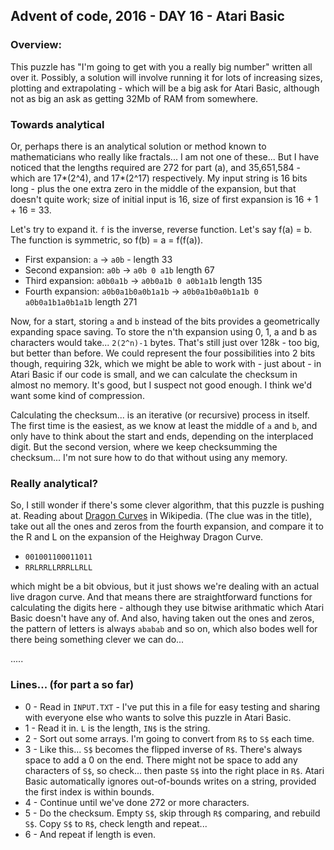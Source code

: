 ## Advent of code, 2016 - DAY 16 - Atari Basic

### Overview:

This puzzle has "I'm going to get with you a really big number" written all over it. Possibly, a solution will 
involve running it for lots of increasing sizes, plotting and extrapolating - which will be a big ask for Atari
Basic, although not as big an ask as getting 32Mb of RAM from somewhere.

### Towards analytical

Or, perhaps there is an analytical solution or method known to mathematicians who really like fractals... I am
not one of these... But I have noticed that the lengths required are 272 for part (a), and
35,651,584 - which are 17*(2^4), and 17*(2^17) respectively. My input string is 16 bits long - plus the one extra
zero in the middle of the expansion, but that doesn't quite work; size of initial input is 16, size of first
expansion is 16 + 1 + 16 = 33.

Let's try to expand it. `f` is the inverse, reverse function. Let's say f(a) = b. The function is symmetric, so
f(b) = a = f(f(a)).

* First expansion: `a` -> `a0b` - length 33
* Second expansion: `a0b` -> `a0b 0 a1b`  length 67
* Third expansion: `a0b0a1b` -> `a0b0a1b 0 a0b1a1b`  length 135
* Fourth expansion: `a0b0a1b0a0b1a1b` -> `a0b0a1b0a0b1a1b 0 a0b0a1b1a0b1a1b`  length 271

Now, for a start, storing `a` and `b` instead of the bits provides a geometrically expanding space saving. To store 
the n'th expansion using 0, 1, a and b as characters would take... `2(2^n)-1` bytes. That's still just over 128k - too
big, but better than before. We could represent the four possibilities into 2 bits though, requiring 32k, which we might
be able to work with - just about - in Atari Basic if our code is small, and we can calculate the checksum in almost
no memory. It's good, but I suspect not good enough. I think we'd want some kind of compression.

Calculating the checksum... is an iterative (or recursive) process in itself. The first time is the easiest, as we know at least
the middle of `a` and `b`, and only have to think about the start and ends, depending on the interplaced digit. But the second
version, where we keep checksumming the checksum... I'm not sure how to do that without using any memory.

### Really analytical?

So, I still wonder if there's some clever algorithm, that this puzzle is pushing at. Reading about [Dragon Curves](https://en.wikipedia.org/wiki/Dragon_curve) 
in Wikipedia. (The clue was in the title), take out all the ones and zeros from the fourth expansion, and compare it to the R and L on the expansion
of the Heighway Dragon Curve.

* `001001100011011`
* `RRLRRLLRRRLLRLL`

which might be a bit obvious, but it just shows we're dealing with an actual live dragon curve. And that means there are
straightforward functions for calculating the digits here - although they use bitwise arithmatic which Atari Basic doesn't
have any of. And also, having taken out the ones and zeros, the pattern of letters is always `ababab` and so on, which also
bodes well for there being something clever we can do...

.....

### Lines... (for part a so far)

* 0 - Read in `INPUT.TXT` - I've put this in a file for easy testing and sharing with everyone else who wants to solve
this puzzle in Atari Basic.
* 1 - Read it in. `L` is the length, `IN$` is the string.
* 2 - Sort out some arrays. I'm going to convert from `R$` to `S$` each time.
* 3 - Like this... `S$` becomes the flipped inverse of `R$`. There's always space to add a 0 on the end. There might not be space
to add any characters of `S$`, so check... then paste `S$` into the right place in `R$`. Atari Basic automatically ignores
out-of-bounds writes on a string, provided the first index is within bounds.
* 4 - Continue until we've done 272 or more characters.
* 5 - Do the checksum. Empty `S$`, skip through `R$` comparing, and rebuild `S$`. Copy `S$` to `R$`, check length and repeat...
* 6 - And repeat if length is even.
